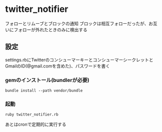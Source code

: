 # twitter_notifier
フォローとリムーブとブロックの通知
  ブロックは相互フォローだったが、お互いにフォローが外れたときのみに検出する
## 設定
settings.rbにTwitterのコンシューマーキーとコンシューマーシークレットと
GmailのID(@gmail.comを含めた)、パスワードを書く
### gemのインストール(bundlerが必要)
```
bundle install --path vendor/bundle
```
### 起動
```
ruby twitter_notifier.rb
```
あとはcronで定期的に実行する